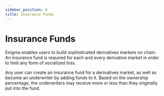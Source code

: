 ```yaml
---
sidebar_position: 6
title: Insurance Funds
---
```


# Insurance Funds

Enigma enables users to build sophisticated derivatives markets on chain. An insurance fund is required for each and every derivative market in order to limit any form of socialized loss.

Any user can create an insurance fund for a derivatives market, as well as become an underwriter by adding funds to it. Based on the ownership percentage, the underwriters may receive more or less than they originally put into the fund.
